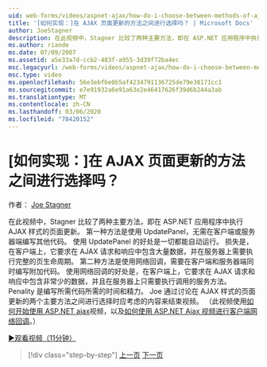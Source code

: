 ```yaml
---
uid: web-forms/videos/aspnet-ajax/how-do-i-choose-between-methods-of-ajax-page-updates
title: '[如何实现：]在 AJAX 页面更新的方法之间进行选择吗？ | Microsoft Docs'
author: JoeStagner
description: 在此视频中，Stagner 比较了两种主要方法，即在 ASP.NET 应用程序中执行 AJAX 样式的页面更新。 第一种方法是使用 Upd 。
ms.author: riande
ms.date: 07/09/2007
ms.assetid: a5e33a7d-ccb2-483f-a955-3d39f72ba4ec
msc.legacyurl: /web-forms/videos/aspnet-ajax/how-do-i-choose-between-methods-of-ajax-page-updates
msc.type: video
ms.openlocfilehash: 56e3ebfbe0b5af4234791136725de79e38171cc1
ms.sourcegitcommit: e7e91932a6e91a63e2e46417626f39d6b244a3ab
ms.translationtype: MT
ms.contentlocale: zh-CN
ms.lasthandoff: 03/06/2020
ms.locfileid: "78420152"
---
```

# <a name="how-do-i-choose-between-methods-of-ajax-page-updates"></a>[如何实现：]在 AJAX 页面更新的方法之间进行选择吗？

作者： [Joe Stagner](https://github.com/JoeStagner)

在此视频中，Stagner 比较了两种主要方法，即在 ASP.NET 应用程序中执行 AJAX 样式的页面更新。 第一种方法是使用 UpdatePanel，无需在客户端或服务器端编写其他代码。 使用 UpdatePanel 的好处是一切都能自动运行。 损失是，在客户端上，它要求在 AJAX 请求和响应中包含大量数据，并在服务器上需要执行完整的页生命周期。 第二种方法是使用网络回调，需要在客户端和服务器端同时编写附加代码。 使用网络回调的好处是，在客户端上，它要求在 AJAX 请求和响应中包含非常少的数据，并且在服务器上只需要执行调用的服务方法。 Penality 是编写所需代码所需的时间和精力。 Joe 通过讨论在 AJAX 样式的页面更新的两个主要方法之间进行选择时应考虑的内容来结束视频。 （此视频使用[如何开始使用 ASP.NET ajax](how-do-i-get-started-with-aspnet-ajax.md)视频，以及[如何使用 ASP.NET Ajax 视频进行客户端网络回调](how-do-i-make-client-side-network-callbacks-with-aspnet-ajax.md)。）

[&#9654;观看视频（11分钟）](https://channel9.msdn.com/Blogs/ASP-NET-Site-Videos/how-do-i-choose-between-methods-of-ajax-page-updates)

> [!div class="step-by-step"]
> [上一页](how-do-i-update-multiple-regions-of-a-page-with-aspnet-ajax.md)
> [下一页](how-do-i-use-other-javascript-user-interface-libraries-with-aspnet-ajax.md)
